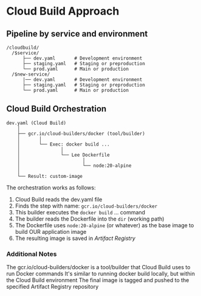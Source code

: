 
# Cloud Build Approach
## Pipeline by service and environment

```
/cloudbuild/
  /$service/
      ├── dev.yaml       # Development environment
      ├── staging.yaml   # Staging or preproduction
      └── prod.yaml      # Main or production
  /$new-service/
      |── dev.yaml       # Development environment
      ├── staging.yaml   # Staging or preproduction
      └── prod.yaml      # Main or production
```
  
## Cloud Build Orchestration
```
dev.yaml (Cloud Build)
    │
    ├── gcr.io/cloud-builders/docker (tool/builder)
    │       │
    │       └── Exec: docker build ...
    │               │
    │               └── Lee Dockerfile
    │                       │
    │                       └── node:20-alpine
    │
    └── Result: custom-image
```

The orchestration works as follows:

1. Cloud Build reads the dev.yaml file
2. Finds the step with name: `gcr.io/cloud-builders/docker`
3. This builder executes the `docker build` ... command
4. The builder reads the Dockerfile into the `dir` (working path)
5. The Dockerfile uses `node:20-alpine` (or whatever) as the base image to build OUR application image
6. The resulting image is saved in *Artifact Registry* 

### Additional Notes
The gcr.io/cloud-builders/docker is a tool/builder that Cloud Build uses to run Docker commands
It's similar to running docker build locally, but within the Cloud Build environment
The final image is tagged and pushed to the specified Artifact Registry repository